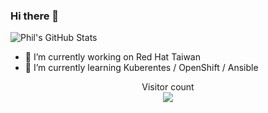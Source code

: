 ### Hi there 👋

![Phil's GitHub Stats](https://github-readme-stats.vercel.app/api?username=pichuang&show_icons=true&theme=radical)

- 🔭 I’m currently working on Red Hat Taiwan
- 🌱 I’m currently learning Kuberentes / OpenShift / Ansible

<p align="center"> 
  Visitor count<br>
  <img src="https://profile-counter.glitch.me/pichuang/count.svg" />
</p>
